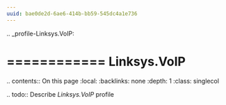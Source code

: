 ```yaml
---
uuid: bae0de2d-6ae6-414b-bb59-545dc4a1e736
---
```

.. _profile-Linksys.VoIP:

============
Linksys.VoIP
============

.. contents:: On this page
    :local:
    :backlinks: none
    :depth: 1
    :class: singlecol

.. todo::
    Describe *Linksys.VoIP* profile

